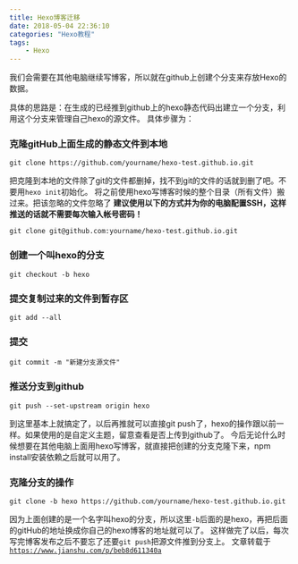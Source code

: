 ```yaml
---
title: Hexo博客迁移
date: 2018-05-04 22:36:10
categories: "Hexo教程"
tags:
    - Hexo
---
```


我们会需要在其他电脑继续写博客，所以就在github上创建个分支来存放Hexo的数据。
<!-- more -->
具体的思路是：在生成的已经推到github上的hexo静态代码出建立一个分支，利用这个分支来管理自己hexo的源文件。
具体步骤为：

### 克隆gitHub上面生成的静态文件到本地

```
git clone https://github.com/yourname/hexo-test.github.io.git
```

把克隆到本地的文件除了git的文件都删掉，找不到git的文件的话就到删了吧。不要用`hexo init`初始化。
将之前使用hexo写博客时候的整个目录（所有文件）搬过来。把该忽略的文件忽略了
**建议使用以下的方式并为你的电脑配置SSH，这样推送的话就不需要每次输入帐号密码！**

```
git clone git@github.com:yourname/hexo-test.github.io.git
```

### 创建一个叫hexo的分支

```
git checkout -b hexo
```

### 提交复制过来的文件到暂存区

```
git add --all
```

### 提交

```
git commit -m "新建分支源文件"
```

### 推送分支到github

```
git push --set-upstream origin hexo
```

到这里基本上就搞定了，以后再推就可以直接git push了，hexo的操作跟以前一样。如果使用的是自定义主题，留意查看是否上传到github了。
今后无论什么时候想要在其他电脑上面用hexo写博客，就直接把创建的分支克隆下来，npm install安装依赖之后就可以用了。

### 克隆分支的操作

```
git clone -b hexo https://github.com/yourname/hexo-test.github.io.git
```

因为上面创建的是一个名字叫hexo的分支，所以这里`-b`后面的是hexo，再把后面的gitHub的地址换成你自己的hexo博客的地址就可以了。
这样做完了以后，每次写完博客发布之后不要忘了还要`git push`把源文件推到分支上。
文章转载于 [`https://www.jianshu.com/p/beb8d611340a`](https://www.jianshu.com/p/beb8d611340a)